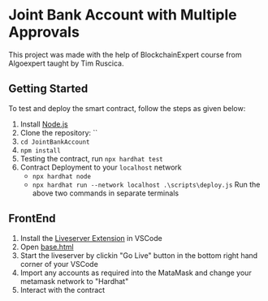 # Joint Bank Account with Multiple Approvals

This project was made with the help of BlockchainExpert course from Algoexpert taught by Tim Ruscica. 

## Getting Started
To test and deploy the smart contract, follow the steps as given below:
1. Install [Node.js](https://nodejs.org/en/download/)
2. Clone the repository: ``
3. `cd JointBankAccount`
4. `npm install`
5. Testing the contract, run `npx hardhat test`
6. Contract Deployment to your `localhost` network
    - `npx hardhat node `
    - `npx hardhat run --network localhost .\scripts\deploy.js`
Run the above two commands in separate terminals

## FrontEnd
1. Install the [Liveserver Extension](https://marketplace.visualstudio.com/items?itemName=ritwickdey.LiveServer) in VSCode
2. Open [base.html](frontend/base.html)
3. Start the liveserver by clickin "Go Live" button in the bottom right hand corner of your VSCode
4. Import any accounts as required into the MataMask and change your metamask network to "Hardhat"
5. Interact with the contract